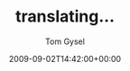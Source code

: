 ---
title: 'translating...'
posts: 3
hash: 't1074'
author: 'Tom Gysel'
date: 2009-09-02T14:42:00+00:00
sources:
  - http://forums.tokipona.org/viewtopic.php%3Ft=1074.html
---
